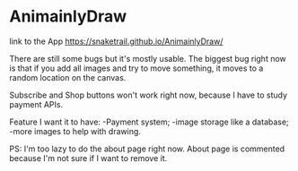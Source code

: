 # AnimainlyDraw
link to the App https://snaketrail.github.io/AnimainlyDraw/

There are still some bugs but it's mostly usable.
The biggest bug right now is that if you add all images and try to move something, it moves to a random location on the canvas.

Subscribe and Shop buttons won't work right now, because I have to study payment APIs.

Feature I want it to have:
-Payment system;
-image storage like a database;
-more images to help with drawing.

PS: I'm too lazy to do the about page right now.
About page is commented because I'm not sure if I want to remove it.
